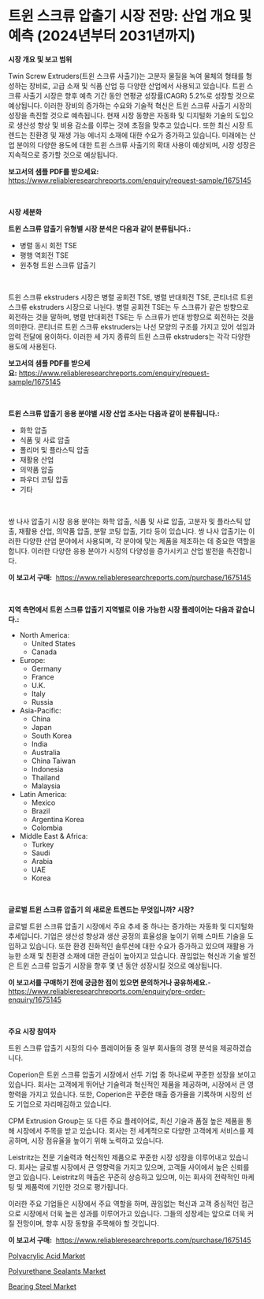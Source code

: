 <p><h1>트윈 스크류 압출기 시장 전망: 산업 개요 및 예측 (2024년부터 2031년까지)</h1></p><p><strong>시장 개요 및 보고 범위</strong></p>
<p><p>Twin Screw Extruders(트윈 스크류 사출기)는 고분자 물질을 녹여 물체의 형태를 형성하는 장비로, 고급 소재 및 식품 산업 등 다양한 산업에서 사용되고 있습니다. 트윈 스크류 사출기 시장은 향후 예측 기간 동안 연평균 성장률(CAGR) 5.2%로 성장할 것으로 예상됩니다. 이러한 장비의 증가하는 수요와 기술적 혁신은 트윈 스크류 사출기 시장의 성장을 촉진할 것으로 예측됩니다. 현재 시장 동향은 자동화 및 디지털화 기술의 도입으로 생산성 향상 및 비용 감소를 이루는 것에 초점을 맞추고 있습니다. 또한 최신 시장 트렌드는 친환경 및 재생 가능 에너지 소재에 대한 수요가 증가하고 있습니다. 미래에는 산업 분야의 다양한 용도에 대한 트윈 스크류 사출기의 확대 사용이 예상되며, 시장 성장은 지속적으로 증가할 것으로 예상됩니다.</p></p>
<p><strong>보고서의 샘플 PDF를 받으세요:</strong> <a href="https://www.reliableresearchreports.com/enquiry/request-sample/1675145">https://www.reliableresearchreports.com/enquiry/request-sample/1675145</a></p>
<p>&nbsp;</p>
<p><strong>시장 세분화</strong></p>
<p><strong>트윈 스크류 압출기 유형별 시장 분석은 다음과 같이 분류됩니다.:</strong></p>
<p><ul><li>병렬 동시 회전 TSE</li><li>평행 역회전 TSE</li><li>원추형 트윈 스크류 압출기</li></ul></p>
<p>&nbsp;</p>
<p><p>트윈 스크류 ekstruders 시장은 병렬 공회전 TSE, 병렬 반대회전 TSE, 콘티너르 트윈 스크류 ekstruders 시장으로 나뉜다. 병렬 공회전 TSE는 두 스크류가 같은 방향으로 회전하는 것을 말하며, 병렬 반대회전 TSE는 두 스크류가 반대 방향으로 회전하는 것을 의미한다. 콘티너르 트윈 스크류 ekstruders는 나선 모양의 구조를 가지고 있어 섞임과 압력 전달에 용이하다. 이러한 세 가지 종류의 트윈 스크류 ekstruders는 각각 다양한 용도에 사용된다.</p></p>
<p><strong>보고서의 샘플 PDF를 받으세요:</strong>&nbsp;<a href="https://www.reliableresearchreports.com/enquiry/request-sample/1675145">https://www.reliableresearchreports.com/enquiry/request-sample/1675145</a></p>
<p>&nbsp;</p>
<p><strong> 트윈 스크류 압출기 응용 분야별 시장 산업 조사는 다음과 같이 분류됩니다.:</strong></p>
<p><ul><li>화학 압출</li><li>식품 및 사료 압출</li><li>폴리머 및 플라스틱 압출</li><li>재활용 산업</li><li>의약품 압출</li><li>파우더 코팅 압출</li><li>기타</li></ul></p>
<p>&nbsp;</p>
<p><p>쌍 나사 압출기 시장 응용 분야는 화학 압출, 식품 및 사료 압출, 고분자 및 플라스틱 압출, 재활용 산업, 의약품 압출, 분말 코팅 압출, 기타 등이 있습니다. 쌍 나사 압출기는 이러한 다양한 산업 분야에서 사용되며, 각 분야에 맞는 제품을 제조하는 데 중요한 역할을 합니다. 이러한 다양한 응용 분야가 시장의 다양성을 증가시키고 산업 발전을 촉진합니다.</p></p>
<p><strong>이 보고서 구매:</strong>&nbsp; <a href="https://www.reliableresearchreports.com/purchase/1675145">https://www.reliableresearchreports.com/purchase/1675145</a></p>
<p>&nbsp;</p>
<p><strong>지역 측면에서 트윈 스크류 압출기 지역별로 이용 가능한 시장 플레이어는 다음과 같습니다.:</strong></p>
<p><ul>
    <li>
        North America:
        <ul>
            <li>United States</li>
            <li>Canada</li>
        </ul>
    </li>
    <li>
        Europe:
        <ul>
            <li>Germany</li>
            <li>France</li>
            <li>U.K.</li>
            <li>Italy</li>
            <li>Russia</li>
        </ul>
    </li>
    <li>
        Asia-Pacific:
        <ul>
            <li>China</li>
            <li>Japan</li>
            <li>South Korea</li>
            <li>India</li>
            <li>Australia</li>
            <li>China Taiwan</li>
            <li>Indonesia</li>
            <li>Thailand</li>
            <li>Malaysia</li>
        </ul>
    </li>
    <li>
        Latin America:
        <ul>
            <li>Mexico</li>
            <li>Brazil</li>
            <li>Argentina Korea</li>
            <li>Colombia</li>
        </ul>
    </li>
    <li>
        Middle East & Africa:
        <ul>
            <li>Turkey</li>
            <li>Saudi</li>
            <li>Arabia</li>
            <li>UAE</li>
            <li>Korea</li>
        </ul>
    </li>
    </ul></p>
<p>&nbsp;</p>
<p><strong>글로벌 트윈 스크류 압출기 의 새로운 트렌드는 무엇입니까? 시장?</strong></p>
<p><p>글로벌 트윈 스크류 압출기 시장에서 주요 추세 중 하나는 증가하는 자동화 및 디지털화 추세입니다. 기업은 생산성 향상과 생산 공정의 효율성을 높이기 위해 스마트 기술을 도입하고 있습니다. 또한 환경 친화적인 솔루션에 대한 수요가 증가하고 있으며 재활용 가능한 소재 및 친환경 소재에 대한 관심이 높아지고 있습니다. 끊임없는 혁신과 기술 발전은 트윈 스크류 압출기 시장을 향후 몇 년 동안 성장시킬 것으로 예상됩니다.</p></p>
<p><strong>이 보고서를 구매하기 전에 궁금한 점이 있으면 문의하거나 공유하세요.</strong>- <a href="https://www.reliableresearchreports.com/enquiry/pre-order-enquiry/1675145">https://www.reliableresearchreports.com/enquiry/pre-order-enquiry/1675145</a></p>
<p>&nbsp;</p>
<p><strong>주요 시장 참여자</strong></p>
<p><p>트윈 스크류 압출기 시장의 다수 플레이어들 중 일부 회사들의 경쟁 분석을 제공하겠습니다.</p><p>Coperion은 트윈 스크류 압출기 시장에서 선두 기업 중 하나로써 꾸준한 성장을 보이고 있습니다. 회사는 고객에게 뛰어난 기술력과 혁신적인 제품을 제공하며, 시장에서 큰 영향력을 가지고 있습니다. 또한, Coperion은 꾸준한 매출 증가율을 기록하며 시장의 선도 기업으로 자리매김하고 있습니다.</p><p>CPM Extrusion Group는 또 다른 주요 플레이어로, 최신 기술과 품질 높은 제품을 통해 시장에서 주목을 받고 있습니다. 회사는 전 세계적으로 다양한 고객에게 서비스를 제공하며, 시장 점유율을 높이기 위해 노력하고 있습니다.</p><p>Leistritz는 전문 기술력과 혁신적인 제품으로 꾸준한 시장 성장을 이루어내고 있습니다. 회사는 글로벌 시장에서 큰 영향력을 가지고 있으며, 고객들 사이에서 높은 신뢰를 얻고 있습니다. Leistritz의 매출은 꾸준히 상승하고 있으며, 이는 회사의 전략적인 마케팅 및 제품력에 기인한 것으로 평가됩니다.</p><p>이러한 주요 기업들은 시장에서 주요 역할을 하며, 끊임없는 혁신과 고객 중심적인 접근으로 시장에서 더욱 높은 성과를 이루어가고 있습니다. 그들의 성장세는 앞으로 더욱 커질 전망이며, 향후 시장 동향을 주목해야 할 것입니다.</p></p>
<p><strong>이 보고서 구매:</strong>&nbsp;&nbsp;<a href="https://www.reliableresearchreports.com/purchase/1675145">https://www.reliableresearchreports.com/purchase/1675145</a></p>
<p><p><a href="https://github.com/nancykennedykellievqfqt2/Market-Research-Report-List-1/blob/main/polyacrylic-acid-market.md">Polyacrylic Acid Market</a></p><p><a href="https://github.com/NorbertYates/Market-Research-Report-List-3/blob/main/polyurethane-sealants-market.md">Polyurethane Sealants Market</a></p><p><a href="https://github.com/prosalinda88/Market-Research-Report-List-3/blob/main/bearing-steel-market.md">Bearing Steel Market</a></p></p>
